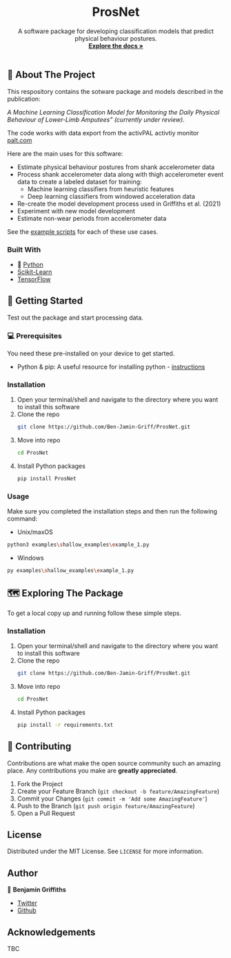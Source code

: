 <h1 align="center">ProsNet</h1>
<p align="center">
  A software package for developing classification models that predict physical behaviour postures.
  <br />
  <a href="https://github.com/Ben-Jamin-Griff/ProsNet"><strong>Explore the docs »</strong></a>
  <br />
  <br />
</p>

## 🤔 About The Project

<!--[![Product Name Screen Shot][product-screenshot]](https://example.com)-->

This respository contains the sotware package and models described in the publication:

*A Machine Learning Classification Model for Monitoring the Daily Physical Behaviour of Lower-Limb Amputees" (currently under review)*.

The code works with data export from the activPAL activtiy monitor [palt.com](https://www.palt.com/)

Here are the main uses for this software:

* Estimate physical behaviour postures from shank accelerometer data
* Process shank accelerometer data along with thigh accelerometer event data to create a labeled dataset for training:
  * Machine learning classifiers from heuristic features
  * Deep learning classifiers from windowed acceleration data
* Re-create the model development process used in Griffiths et al. (2021)
* Experiment with new model development
* Estimate non-wear periods from accelerometer data

See the [example scripts](https://github.com/Ben-Jamin-Griff/ProsNet/tree/main/examples) for each of these use cases.

### Built With

* 🐍 [Python](https://www.python.org)
* [Scikit-Learn](https://www.scikit-learn.org)
* [TensorFlow](https://www.tensorflow.org/)


## 🚀 Getting Started

Test out the package and start processing data.

### 💻 Prerequisites

You need these pre-installed on your device to get started.

* Python & pip: A useful resource for installing python - [instructions](https://realpython.com/installing-python/)

### Installation

1. Open your terminal/shell and navigate to the directory where you want to install this software
2. Clone the repo
   ```sh
   git clone https://github.com/Ben-Jamin-Griff/ProsNet.git
   ```
3. Move into repo
   ```sh
   cd ProsNet
   ```  
4. Install Python packages
   ```sh
   pip install ProsNet
   ```

### Usage

Make sure you completed the installation steps and then run the following command:

* Unix/maxOS 
```sh
python3 examples\shallow_examples\example_1.py
```

* Windows
```sh
py examples\shallow_examples\example_1.py
```

## 🗺️ Exploring The Package

To get a local copy up and running follow these simple steps.

### Installation

1. Open your terminal/shell and navigate to the directory where you want to install this software
2. Clone the repo
   ```sh
   git clone https://github.com/Ben-Jamin-Griff/ProsNet.git
   ```
3. Move into repo
   ```sh
   cd ProsNet
   ```  
4. Install Python packages
   ```sh
   pip install -r requirements.txt
   ```

## 🤝 Contributing

Contributions are what make the open source community such an amazing place. Any contributions you make are **greatly appreciated**.

1. Fork the Project
2. Create your Feature Branch (`git checkout -b feature/AmazingFeature`)
3. Commit your Changes (`git commit -m 'Add some AmazingFeature'`)
4. Push to the Branch (`git push origin feature/AmazingFeature`)
5. Open a Pull Request

<!-- LICENSE -->
## License

Distributed under the MIT License. See `LICENSE` for more information.

<!-- Author -->
## Author

👤 **Benjamin Griffiths**

- [Twitter](https://twitter.com/ben_jamin_griff)
- [Github](https://github.com/Ben-Jamin-Griff)

<!-- ACKNOWLEDGEMENTS -->
## Acknowledgements

TBC
<!--
* [GitHub Emoji Cheat Sheet](https://www.webpagefx.com/tools/emoji-cheat-sheet)
* [Img Shields](https://shields.io)
* [Choose an Open Source License](https://choosealicense.com)
* [GitHub Pages](https://pages.github.com)
* [Animate.css](https://daneden.github.io/animate.css)
* [Loaders.css](https://connoratherton.com/loaders)
* [Slick Carousel](https://kenwheeler.github.io/slick)
* [Smooth Scroll](https://github.com/cferdinandi/smooth-scroll)
* [Sticky Kit](http://leafo.net/sticky-kit)
* [JVectorMap](http://jvectormap.com)
* [Font Awesome](https://fontawesome.com)
-->
